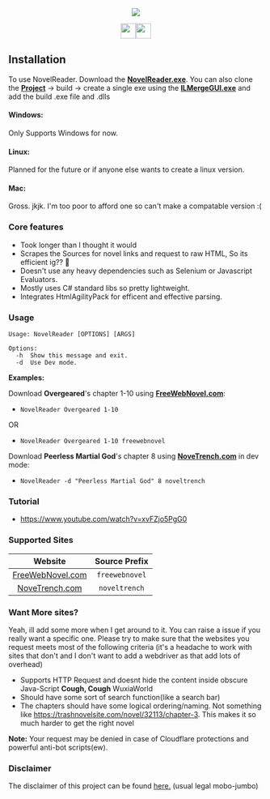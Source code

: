 <p align="center"><img src="https://capsule-render.vercel.app/api?type=soft&fontColor=FFA73E&text=Charles-Ay/NovelReader&height=170&fontSize=60&desc=It%20Works%20:P&descAlignY=75&descAlign=15&color=00000000&animation=twinkling"></p>


<p align="center"><a href="https://github.com/Charles-Ay/NovelReader"><img src="https://forthebadge.com/images/badges/0-percent-optimized.svg" height="30px"><img src="https://forthebadge.com/images/badges/made-with-c-sharp.svg" height="30px"></a></p>
</h1>

## Installation

To use NovelReader. Download the [**NovelReader.exe**](https://github.com/Charles-Ay/NovelReader/tree/main/MainProgram). You can also clone the [**Project**](https://github.com/Charles-Ay/NovelReader) -> build -> create a single exe using the [**ILMergeGUI.exe**](https://github.com/Charles-Ay/NovelReader/tree/main/ILMergeGUILatest) and add the build .exe file and .dlls

#### Windows:

Only Supports Windows for now.

#### Linux:

Planned for the future or if anyone else wants to create a linux version.

#### Mac:

Gross. jkjk. I'm too poor to afford one so can't make a compatable version :(

### Core features

- Took longer than I thought it would
- Scrapes the Sources for novel links and request to raw HTML, So its efficient ig?? 🤷
- Doesn't use any heavy dependencies such as Selenium or Javascript Evaluators.
- Mostly uses C# standard libs so pretty lightweight.
- Integrates HtmlAgilityPack for efficent and effective parsing.

### Usage

```
Usage: NovelReader [OPTIONS] [ARGS]

Options:
  -h  Show this message and exit.
  -d  Use Dev mode.
```

**Examples:**

Download **Overgeared**'s chapter 1-10 using [**FreeWebNovel.com**](https://FreeWebNovel.com/):

- ```
  NovelReader Overgeared 1-10
  ```
OR
- ```
  NovelReader Overgeared 1-10 freewebnovel
  ```

Download **Peerless Martial God**'s chapter 8 using [**NoveTrench.com**](https://noveltrench.com/) in dev mode:

- ```
  NovelReader -d "Peerless Martial God" 8 noveltrench
  ```

### Tutorial
- https://www.youtube.com/watch?v=xvFZjo5PgG0

### Supported Sites

| Website                                      | Source Prefix       |
| :------------------------------------------: | :-----------------: |
| [FreeWebNovel.com](https://FreeWebNovel.com/)| `freewebnovel`          |
| [NoveTrench.com](https://noveltrench.com/)   | `noveltrench`        |

### Want More sites?

Yeah, ill add some more when I get around to it. You can raise a issue if you really want a specific one. Please try to make sure that the websites you request meets most of the following criteria (it's a headache to work with sites that don't and I don't want to add a webdriver as that add lots of overhead)
- Supports HTTP Request and doesnt hide the content inside obscure Java-Script **Cough, Cough** WuxiaWorld
- Should have some sort of search function(like a search bar)
- The chapters should have some logical ordering/naming. Not something like https://trashnovelsite.com/novel/32113/chapter-3. This makes it so much harder to get the right novel

**Note:** Your request may be denied in case of Cloudflare protections and powerful anti-bot scripts(ew).

### Disclaimer

The disclaimer of this project can be found [here.](./DISCLIAMER.md) (usual legal mobo-jumbo)